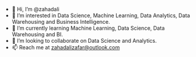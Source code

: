 - 👋 Hi, I’m @zahadali
- 👀 I’m interested in Data Science, Machine Learning, Data Analytics, Data Warehousing and Business Intelligence.
- 🌱 I’m currently learning Machine Learning, Data Science, Data Warehousing and BI.
- 💞️ I’m looking to collaborate on Data Science and Analytics.
- 📫 Reach me at zahadalizafar@outlook.com

<!---
zahadali/zahadali is a ✨ special ✨ repository because its `README.md` (this file) appears on your GitHub profile.
You can click the Preview link to take a look at your changes.
--->
